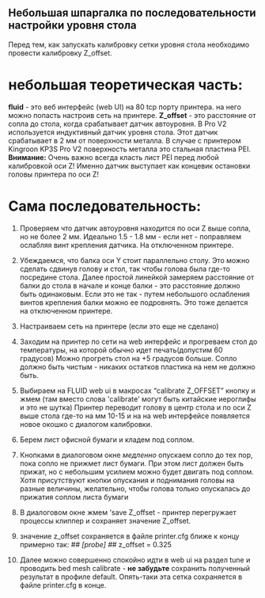 ## Небольшая шпаргалка по последовательности настройки уровня стола
Перед тем, как запускать калибровку сетки уровня стола необходимо провести калибровку Z_offset.
# небольшая теоретическая часть:
**fluid** - это веб интерфейс (web UI) на 80 tcp порту принтера. на него можно попасть настроив сеть на принтере. 
**Z_offset** - это расстояние от сопла до стола, когда срабатывает датчик автоуровня.
В Pro V2 используется индуктивный датчик уровня стола. Этот датчик срабатывает в 2 мм от поверхности металла.
В случае с принтером Kingroon KP3S Pro V2 поверхность металла это стальная пластина PEI.
**Внимание:** Очень важно всегда класть лист PEI перед любой калибровкой оси Z! Именно датчик выступает как концевик остановки
головы принтера по оси Z!

# Сама последовательность:
1. Проверяем что датчик автоуровня находится по оси Z выше сопла, но не более 2 мм.
   Идеально 1.5 - 1.8 мм - если нет - поправляем ослабляя винт крепления датчика. На отключенном принтере.
2. Убеждаемся, что балка оси Y стоит параллельно столу. Это можно сделать сдвинув голову и стол, так чтобы голова была где-то посредине стола.
   Далее простой линейкой замеряем расстояние от балки до стола в начале и конце балки - это расстояние должно быть одинаковым.
   Если это не так - путем небольшого ослабления винтов крепления балки можно ее подровнять. Это тоже делается на отключенном принтере.
4. Настраиваем сеть на принтере (если это еще не сделано)
5. Заходим на принтер по сети на web интерфейс и прогреваем стол до температуры, на которой обычно идет печать(допустим 60 градусов)
   Можно прогреть стол на +5 градусов больше. Сопло должно быть чистым - никаких остатков пластика на нем не должно быть.
6. Выбираем на FLUID web ui в макросах “calibrate Z_OFFSET”  кнопку и жмем (там вместо слова 'calibrate' могут быть китайские иероглифы и это не шутка)
Принтер переводит голову в центр стола и по оси Z выше стола где-то на мм 10-15 и на на web интерфейсе появляется новое окошко с диалогом калибровки.
7. Берем лист офисной бумаги  и кладем под соплом.
8. Кнопками в диалоговом окне _медленно_ опускаем сопло до тех пор, пока сопло не прижмет лист бумаги.
   При этом лист должен быть прижат, но с небольшим усилием можно будет двигать под соплом.
   Хотя присутствуют кнопки опускания и поднимания головы на разные величины, желательно, чтобы голова только опускалась до прижатия соплом листа бумаги
9. В диалоговом окне жмем 'save Z_offset - принтер перегружает процессы клиппер и сохраняет значение Z_offset.
10. значение z_offset сохраняется в файле printer.cfg
 ближе к концу примерно так:
#*# [probe]
#*# z_offset = 0.325

11. Далее можно совершенно спокойно идти в web ui на раздел tune и проводить  bed mesh calibrate -
    **не забудьте** сохранить полученный результат в профиле default. Опять-таки эта сетка сохраняется в файле printer.cfg в конце.
